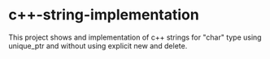 # c++-string-implementation
This project shows and implementation of c++ strings for "char" type using unique_ptr and without using explicit new and delete.
